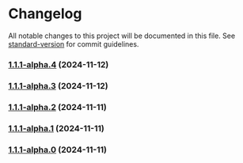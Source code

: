 # Changelog

All notable changes to this project will be documented in this file. See [standard-version](https://github.com/conventional-changelog/standard-version) for commit guidelines.

### [1.1.1-alpha.4](https://github.com/ohimg/ohimg-js/compare/v1.1.1-alpha.3...v1.1.1-alpha.4) (2024-11-12)

### [1.1.1-alpha.3](https://github.com/ohimg/ohimg-js/compare/v1.1.1-alpha.2...v1.1.1-alpha.3) (2024-11-12)

### [1.1.1-alpha.2](https://github.com/ohimg/ohimg-js/compare/v1.1.1-alpha.1...v1.1.1-alpha.2) (2024-11-11)

### [1.1.1-alpha.1](https://github.com/ohimg/ohimg-js/compare/v1.1.1-alpha.0...v1.1.1-alpha.1) (2024-11-11)

### [1.1.1-alpha.0](https://github.com/ohimg/ohimg-js/compare/v1.0.21-alpha.0...v1.1.1-alpha.0) (2024-11-11)
